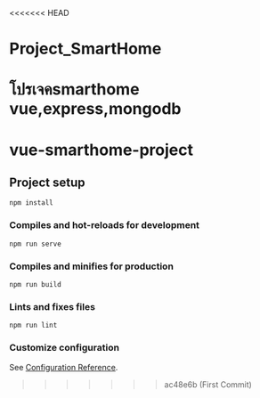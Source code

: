 <<<<<<< HEAD
# Project_SmartHome
โปรเจคsmarthome vue,express,mongodb
=======
# vue-smarthome-project

## Project setup
```
npm install
```

### Compiles and hot-reloads for development
```
npm run serve
```

### Compiles and minifies for production
```
npm run build
```

### Lints and fixes files
```
npm run lint
```

### Customize configuration
See [Configuration Reference](https://cli.vuejs.org/config/).
>>>>>>> ac48e6b (First Commit)
